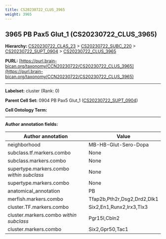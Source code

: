 ```yaml
---
title: CS20230722_CLUS_3965
weight: 3965
---
```

## 3965 PB Pax5 Glut_1 (CS20230722_CLUS_3965)
<b>Hierarchy: </b>
[CS20230722_CLAS_23](../CS20230722_CLAS_23) >
[CS20230722_SUBC_220](../CS20230722_SUBC_220) >
[CS20230722_SUPT_0904](../CS20230722_SUPT_0904) >
[CS20230722_CLUS_3965](../CS20230722_CLUS_3965)

**PURL:** [https://purl.brain-bican.org/taxonomy/CCN20230722/CS20230722_CLUS_3965](https://purl.brain-bican.org/taxonomy/CCN20230722/CS20230722_CLUS_3965)

---


**Labelset:** cluster (Rank: 0)

**Parent Cell Set:** 0904 PB Pax5 Glut_1 ([CS20230722_SUPT_0904](../CS20230722_SUPT_0904))



**Cell Ontology Term:** 

[MARKER GENES.]: #


---

[TRANSFERRED ANNOTATIONS.]: #


[AUTHOR ANNOTATION FIELDS.]: #


**Author annotation fields:**

| Author annotation | Value |
|-------------------|-------|
|neighborhood|MB-HB-Glut-Sero-Dopa|
|subclass.tf.markers.combo|None|
|subclass.markers.combo|None|
|supertype.markers.combo _within subclass_|None|
|supertype.markers.combo|None|
|anatomical_annotation|PB|
|merfish.markers.combo|Tfap2b,Pth2r,Dsg2,Drd2,Dlk1|
|cluster.TF.markers.combo|Six2,En1,Runx2,Irx3,Tlx3|
|cluster.markers.combo _within subclass_|Pgr15l,Cbln2|
|cluster.markers.combo|Six2,Gpr50,Tac1|
